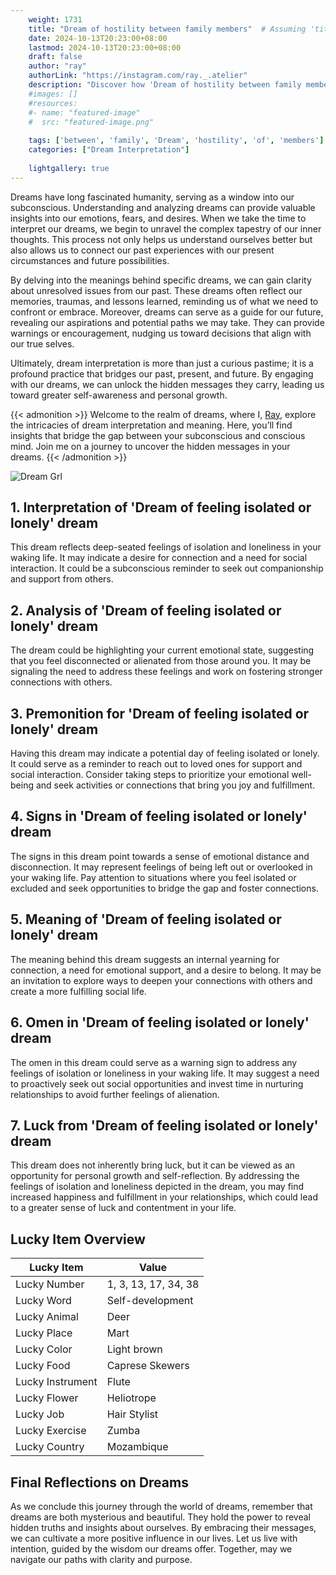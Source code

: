 ```yaml
---
    weight: 1731
    title: "Dream of hostility between family members"  # Assuming 'title' column exists
    date: 2024-10-13T20:23:00+08:00
    lastmod: 2024-10-13T20:23:00+08:00
    draft: false
    author: "ray"
    authorLink: "https://instagram.com/ray._.atelier"
    description: "Discover how 'Dream of hostility between family members' can interpret your future and uncover its significant meanings in your life."
    #images: []
    #resources:
    #- name: "featured-image"
    #  src: "featured-image.png"
    
    tags: ['between', 'family', 'Dream', 'hostility', 'of', 'members']
    categories: ["Dream Interpretation"]
    
    lightgallery: true
---
```

    
Dreams have long fascinated humanity, serving as a window into our subconscious. Understanding and analyzing dreams can provide valuable insights into our emotions, fears, and desires. When we take the time to interpret our dreams, we begin to unravel the complex tapestry of our inner thoughts. This process not only helps us understand ourselves better but also allows us to connect our past experiences with our present circumstances and future possibilities.

By delving into the meanings behind specific dreams, we can gain clarity about unresolved issues from our past. These dreams often reflect our memories, traumas, and lessons learned, reminding us of what we need to confront or embrace. Moreover, dreams can serve as a guide for our future, revealing our aspirations and potential paths we may take. They can provide warnings or encouragement, nudging us toward decisions that align with our true selves.

Ultimately, dream interpretation is more than just a curious pastime; it is a profound practice that bridges our past, present, and future. By engaging with our dreams, we can unlock the hidden messages they carry, leading us toward greater self-awareness and personal growth.

{{< admonition >}}
Welcome to the realm of dreams, where I, [Ray](https://instagram.com/ray._.atelier), explore the intricacies of dream interpretation and meaning. Here, you’ll find insights that bridge the gap between your subconscious and conscious mind. Join me on a journey to uncover the hidden messages in your dreams.
{{< /admonition >}}

![Dream Grl](https://cdn.pixabay.com/photo/2017/11/02/03/35/gothic-2910057_1280.jpg "Dream Grl")

## 1. Interpretation of 'Dream of feeling isolated or lonely' dream

This dream reflects deep-seated feelings of isolation and loneliness in your waking life. It may indicate a desire for connection and a need for social interaction. It could be a subconscious reminder to seek out companionship and support from others.

## 2. Analysis of 'Dream of feeling isolated or lonely' dream

The dream could be highlighting your current emotional state, suggesting that you feel disconnected or alienated from those around you. It may be signaling the need to address these feelings and work on fostering stronger connections with others.

## 3. Premonition for 'Dream of feeling isolated or lonely' dream

Having this dream may indicate a potential day of feeling isolated or lonely. It could serve as a reminder to reach out to loved ones for support and social interaction. Consider taking steps to prioritize your emotional well-being and seek activities or connections that bring you joy and fulfillment.

## 4. Signs in 'Dream of feeling isolated or lonely' dream

The signs in this dream point towards a sense of emotional distance and disconnection. It may represent feelings of being left out or overlooked in your waking life. Pay attention to situations where you feel isolated or excluded and seek opportunities to bridge the gap and foster connections.

## 5. Meaning of 'Dream of feeling isolated or lonely' dream

The meaning behind this dream suggests an internal yearning for connection, a need for emotional support, and a desire to belong. It may be an invitation to explore ways to deepen your connections with others and create a more fulfilling social life.

## 6. Omen in 'Dream of feeling isolated or lonely' dream

The omen in this dream could serve as a warning sign to address any feelings of isolation or loneliness in your waking life. It may suggest a need to proactively seek out social opportunities and invest time in nurturing relationships to avoid further feelings of alienation.

## 7. Luck from 'Dream of feeling isolated or lonely' dream

This dream does not inherently bring luck, but it can be viewed as an opportunity for personal growth and self-reflection. By addressing the feelings of isolation and loneliness depicted in the dream, you may find increased happiness and fulfillment in your relationships, which could lead to a greater sense of luck and contentment in your life.

## Lucky Item Overview
| Lucky Item          | Value              |
|---------------|--------------------|
| Lucky Number        | 1, 3, 13, 17, 34, 38  |
| Lucky Word          | Self-development |
| Lucky Animal        | Deer |
| Lucky Place         | Mart     |
| Lucky Color         | Light brown     |
| Lucky Food          | Caprese Skewers      |
| Lucky Instrument    | Flute |
| Lucky Flower        | Heliotrope    |
| Lucky Job           | Hair Stylist       |
| Lucky Exercise      | Zumba  |
| Lucky Country       | Mozambique    |


##  Final Reflections on Dreams

As we conclude this journey through the world of dreams, remember that dreams are both mysterious and beautiful. They hold the power to reveal hidden truths and insights about ourselves. By embracing their messages, we can cultivate a more positive influence in our lives. Let us live with intention, guided by the wisdom our dreams offer. Together, may we navigate our paths with clarity and purpose.
